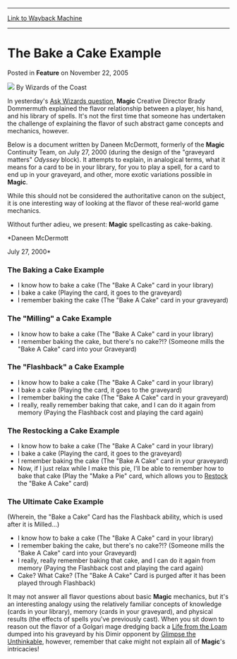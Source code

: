 
---
[Link to Wayback Machine](https://web.archive.org/web/20220125144156/https://magic.wizards.com/en/articles/archive/feature/bake-cake-example-2005-11-22)

[_metadata_:author]:- "Wizards of the Coast"
[_metadata_:description]:- "In yesterday's Ask Wizards question, Magic Creative Director Brady Dommermuth explained the flavor relationship between a player, his hand, and his library of spells. It's not the first time that someone has undertaken the challenge of explaining the flavor of such abstract game concepts and mechanics, however. Below is a document written by Daneen McDermott, formerly of the"
[_metadata_:generator]:- "Drupal 7 (http://drupal.org)"
[_metadata_:node]:- "597781"
[_metadata_:publish_date]:- "2005-11-22"
[_metadata_:source]:- "div-main-content"
[_metadata_:title]:- "The Bake a Cake Example"
[_metadata_:wayback_capture_timestamp]:- "2022-01-25 14:41:56"
[_metadata_:wayback_raw_url]:- "https://web.archive.org/web/20220125144156id_/https://magic.wizards.com/en/articles/archive/feature/bake-cake-example-2005-11-22"
[_metadata_:wayback_url]:- "https://magic.wizards.com/en/articles/archive/feature/bake-cake-example-2005-11-22"
---


The Bake a Cake Example
=======================



 Posted in **Feature**
 on November 22, 2005 






![](https://media.magic.wizards.com/styles/auth_small/public/images/person/wizards_author.jpg)
By Wizards of the Coast












In yesterday's [Ask Wizards question](http://archive.wizards.com/Magic/Magazine/Article.aspx?x=mtgcom/askwizards/1105#nov21), **Magic** Creative Director Brady Dommermuth explained the flavor relationship between a player, his hand, and his library of spells. It's not the first time that someone has undertaken the challenge of explaining the flavor of such abstract game concepts and mechanics, however.


Below is a document written by Daneen McDermott, formerly of the **Magic** Continuity Team, on July 27, 2000 (during the design of the "graveyard matters" *Odyssey* block). It attempts to explain, in analogical terms, what it means for a card to be in your library, for you to play a spell, for a card to end up in your graveyard, and other, more exotic variations possible in **Magic**.


While this should not be considered the authoritative canon on the subject, it is one interesting way of looking at the flavor of these real-world game mechanics.


Without further adieu, we present: **Magic** spellcasting as cake-baking.


*Daneen McDermott  

 July 27, 2000*


### The Baking a Cake Example


* I know how to bake a cake (The "Bake A Cake" card in your library)
* I bake a cake (Playing the card, it goes to the graveyard)
* I remember baking the cake (The "Bake A Cake" card in your graveyard)

### The "Milling" a Cake Example


* I know how to bake a cake (The "Bake A Cake" card in your library)
* I remember baking the cake, but there's no cake?!? (Someone mills the "Bake A Cake" card into your Graveyard)

### The "Flashback" a Cake Example


* I know how to bake a cake (The "Bake A Cake" card in your library)
* I bake a cake (Playing the card, it goes to the graveyard)
* I remember baking the cake (The "Bake A Cake" card in your graveyard)
* I really, really remember baking that cake, and I can do it again from memory (Paying the Flashback cost and playing the card again)

### The Restocking a Cake Example


* I know how to bake a cake (The "Bake A Cake" card in your library)
* I bake a cake (Playing the card, it goes to the graveyard)
* I remember baking the cake (The "Bake A Cake" card in your graveyard)
* Now, if I just relax while I make this pie, I'll be able to remember how to bake that cake (Play the "Make a Pie" card, which allows you to [Restock](https://gatherer.wizards.com/Pages/Card/Details.aspx?name=Restock) the "Bake A Cake" card)

### The Ultimate Cake Example


(Wherein, the "Bake a Cake" Card has the Flashback ability, which is used after it is Milled...)


* I know how to bake a cake (The "Bake A Cake" card in your library)
* I remember baking the cake, but there's no cake?!? (Someone mills the "Bake A Cake" card into your Graveyard)
* I really, really remember baking that cake, and I can do it again from memory (Paying the Flashback cost and playing the card again)
* Cake? What Cake? (The "Bake A Cake" Card is purged after it has been played through Flashback)

It may not answer all flavor questions about basic **Magic** mechanics, but it's an interesting analogy using the relatively familiar concepts of knowledge (cards in your library), memory (cards in your graveyard), and physical results (the effects of spells you've previously cast). When you sit down to reason out the flavor of a Golgari mage dredging back a [Life from the Loam](https://gatherer.wizards.com/Pages/Card/Details.aspx?name=Life+from+the+Loam) dumped into his graveyard by his Dimir opponent by [Glimpse the Unthinkable](https://gatherer.wizards.com/Pages/Card/Details.aspx?name=Glimpse+the+Unthinkable), however, remember that cake might not explain all of **Magic**'s intricacies!








